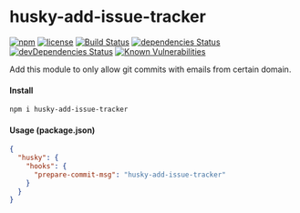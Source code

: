 # husky-add-issue-tracker

[![npm](https://img.shields.io/npm/v/husky-add-issue-tracker.svg)](https://npm.im/husky-add-issue-tracker)
[![license](https://img.shields.io/npm/l/husky-add-issue-tracker.svg)](https://npm.im/husky-add-issue-tracker)
[![Build Status](https://travis-ci.org/jehy/checkExact.svg?branch=master)](https://travis-ci.org/jehy/checkExact)
[![dependencies Status](https://david-dm.org/jehy/checkExact/status.svg)](https://david-dm.org/jehy/checkExact)
[![devDependencies Status](https://david-dm.org/jehy/checkExact/dev-status.svg)](https://david-dm.org/jehy/checkExact?type=dev)
[![Known Vulnerabilities](https://snyk.io/test/github/jehy/checkExact/badge.svg)](https://snyk.io/test/github/jehy/checkExact)

Add this module to only allow git commits with emails from certain domain.

#### Install

```bash
npm i husky-add-issue-tracker
```

#### Usage (package.json)

```json
{
  "husky": {
    "hooks": {
      "prepare-commit-msg": "husky-add-issue-tracker"
    }
  }
}
```
